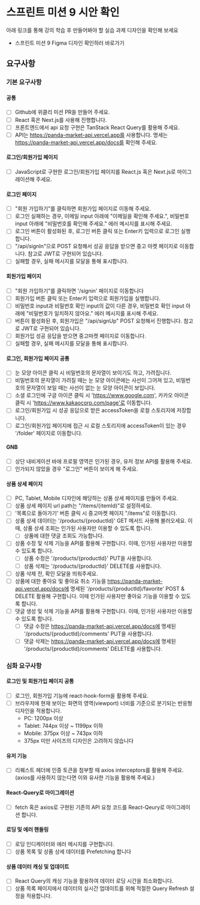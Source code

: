 # 스프린트 미션 9 시안 확인

아래 링크를 통해 강의 학습 후 만들어봐야 할 실습 과제 디자인을 확인해 보세요

- 스프린트 미션 9 Figma 디자인 확인하러 바로가기

## 요구사항
### 기본 요구사항
#### 공통

- [ ] Github에 위클리 미션 PR을 만들어 주세요.
- [ ] React 혹은 Next.js를 사용해 진행합니다.
- [ ] 프론트엔드에서 api 요청 구현은 TanStack React Query를 활용해 주세요.
- [ ] API는 https://panda-market-api.vercel.app를 사용합니다. 명세는 https://panda-market-api.vercel.app/docs를 확인해 주세요.

#### 로그인/회원가입 페이지

- [ ] JavaScript로 구현한 로그인/회원가입 페이지를 React.js 혹은 Next.js로 마이그레이션해 주세요.

#### 로그인 페이지

- [ ] "회원 가입하기"를 클릭하면 회원가입 페이지로 이동해 주세요.
- [ ] 로그인 실패하는 경우, 이메일 input 아래에 "이메일을 확인해 주세요.", 비밀번호 input 아래에 "비밀번호를 확인해 주세요." 에러 메시지를 표시해 주세요.
- [ ] 로그인 버튼이 활성화된 후, 로그인 버튼 클릭 또는 Enter키 입력으로 로그인 실행합니다.
- [ ] "/api/signIn"으로 POST 요청해서 성공 응답을 받으면 중고 마켓 페이지로 이동합니다. 참고로 JWT로 구현되어 있습니다.
- [ ] 실패할 경우, 실패 메시지를 모달을 통해 표시합니다.

#### 회원가입 페이지

- [ ] "회원 가입하기"를 클릭하면 '/signin' 페이지로 이동합니다
- [ ] 회원가입 버튼 클릭 또는 Enter키 입력으로 회원가입을 실행합니다.
- [ ] 비밀번호 input과 비밀번호 확인 input의 값이 다른 경우, 비밀번호 확인 input 아래에 "비밀번호가 일치하지 않아요." 에러 메시지를 표시해 주세요.
- [ ] 버튼이 활성화된 후, 회원가입은 "/api/signUp" POST 요청해서 진행합니다. 참고로 JWT로 구현되어 있습니다.
- [ ] 회원가입 성공 응답을 받으면 중고마켓 페이지로 이동합니다.
- [ ] 실패할 경우, 실패 메시지를 모달을 통해 표시합니다.

#### 로그인, 회원가입 페이지 공통

- [ ] 눈 모양 아이콘 클릭 시 비밀번호의 문자열이 보이기도 하고, 가려집니다.
- [ ] 비밀번호의 문자열이 가려질 때는 눈 모양 아이콘에는 사선이 그어져 있고, 비밀번호의 문자열이 보일 때는 사선이 없는 눈 모양 아이콘이 보입니다.
- [ ] 소셜 로그인에 구글 아이콘 클릭 시 'https://www.google.com', 카카오 아이콘 클릭 시 'https://www.kakaocorp.com/page'로 이동합니다.
- [ ] 로그인/회원가입 시 성공 응답으로 받은 accessToken을 로컬 스토리지에 저장합니다.
- [ ] 로그인/회원가입 페이지에 접근 시 로컬 스토리지에 accessToken이 있는 경우 '/folder' 페이지로 이동합니다.

#### GNB

- [ ] 상단 내비게이션 바에 프로필 영역은 인가된 경우, 유저 정보 API를 활용해 주세요.
- [ ] 인가되지 않았을 경우 "로그인" 버튼이 보이게 해 주세요.

#### 상품 상세 페이지

- [ ] PC, Tablet, Mobile 디자인에 해당하는 상품 상세 페이지를 만들어 주세요.
- [ ] 상품 상세 페이지 url path는 "/items/{itemId)"로 설정하세요.
- [ ] '목록으로 돌아가기' 버튼 클릭 시 중고마켓 페이지 "/items"로 이동합니다.
- [ ] 상품 상세 데이터는 '/products/{productId}' GET 메서드 사용해 불러오세요. 이때, 상품 상세 조회는 인가된 사용자만 이용할 수 있도록 합니다.
	- [ ] 상품에 대한 댓글 조회도 가능합니다.
- [ ] 상품 수정 및 삭제 기능을 API를 활용해 구현합니다. 이때, 인가된 사용자만 이용할 수 있도록 합니다.
	- [ ] 상품 수정은 '/products/{productId}' PUT을 사용합니다.
	- [ ] 상품 삭제는 '/products/{productId}' DELETE를 사용합니다.
- [ ] 상품 삭제 전, 확인 모달을 띄워주세요.
- [ ] 상품에 대한 좋아요 및 좋아요 취소 기능을 https://panda-market-api.vercel.app/docs에 명세된 '/products/{productId}/favorite' POST & DELETE 활용해 구현합니다. 이때 인가된 사용자만 좋아요 기능을 이용할 수 있도록 합니다.
- [ ] 댓글 생성 및 삭제 기능을 API를 활용해 구현합니다. 이때, 인가된 사용자만 이용할 수 있도록 합니다.
	- [ ] 댓글 수정은 https://panda-market-api.vercel.app/docs에 명세된 '/products/{productId}/comments' PUT을 사용합니다.
	- [ ] 댓글 삭제는 https://panda-market-api.vercel.app/docs에 명세된 '/products/{productId}/comments' DELETE를 사용합니다.

### 심화 요구사항

#### 로그인 및 회원가입 페이지 공통

- [ ] 로그인, 회원가입 기능에 react-hook-form을 활용해 주세요.
- [ ] 브라우저에 현재 보이는 화면의 영역(viewport) 너비를 기준으로 분기되는 반응형 디자인을 적용합니다.
	- PC: 1200px 이상
	- Tablet: 744px 이상 ~ 1199px 이하
	- Mobile: 375px 이상 ~ 743px 이하
	- 375px 미만 사이즈의 디자인은 고려하지 않습니다

#### 유저 기능

- [ ] 리퀘스트 헤더에 인증 토큰을 첨부할 때 axios interceptors를 활용해 주세요. (axios를 사용하지 않는다면 이와 유사한 기능을 활용해 주세요.)

#### React-Query로 마이그레이션

- [ ] fetch 혹은 axios로 구현된 기존의 API 요청 코드를 React-Qeury로 마이그레이션 합니다.

#### 로딩 및 에러 핸들링

- [ ] 로딩 인디케이터와 에러 메시지를 구현합니다.
- [ ] 상품 목록 및 상품 상세 데이터를 Prefetching 합니다

#### 상품 데이터 캐싱 및 업데이트

- [ ] React Query의 캐싱 기능을 활용하여 데이터 로딩 시간을 최소화합니다.
- [ ] 상품 목록 페이지에서 데이터의 실시간 업데이트를 위해 적절한 Query Refresh 설정을 적용합니다.

